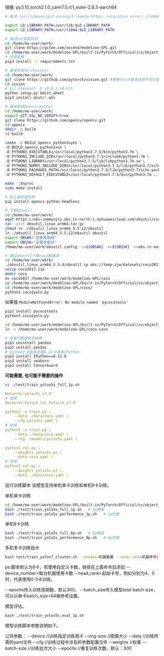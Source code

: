 镜像: py3.10_torch2.1.0_cann7.0.rc1_euler-2.8.3-aarch64


```bash
# 解决`/usr/libexec/git-core/git-remote-https: relocation error: /lib64/libcurl.so.4: symbol SSLv3_client_method version OPENSSL_1_1_0 not defined in file libssl.so.1.1 with link time reference`

export LD_LIBRARY_PATH=/usr/lib:$LD_LIBRARY_PATH
export LD_LIBRARY_PATH=/usr/lib64:$LD_LIBRARY_PATH
```

```bash
# 通过Git获取代码
cd /home/ma-user/work/
git clone https://gitee.com/ascend/modelzoo-GPL.git
cd /home/ma-user/work/modelzoo-GPL/built-in/PyTorch/Official/cv/object_detection/Yolov5_for_PyTorch_v7.0/
# 安装依赖
pip3 install -r requirements.txt
```

```bash
# 编译安装torchvision
cd /home/ma-user/work/
git clone https://github.com/pytorch/vision.git #根据torch版本选择不同分支
cd vision
# git checkout -b v0.9.1 v0.9.1
python setup.py bdist_wheel
pip3 install dist/*.whl
```

```bash
# 编译安装Opencv-python
cd /home/ma-user/work/
export GIT_SSL_NO_VERIFY=true
git clone https://github.com/opencv/opencv.git
cd opencv
mkdir -p build
cd build

cmake -D BUILD_opencv_python3=yes \
-D BUILD_opencv_python2=no \
-D PYTHON3_EXECUTABLE=/usr/local/python3.7.5/bin/python3.7m \
-D PYTHON3_INCLUDE_DIR=/usr/local/python3.7.5/include/python3.7m \
-D PYTHON3_LIBRARY=/usr/local/python3.7.5/lib/libpython3.7m.so \
-D PYTHON3_NUMPY_INCLUDE_DIRS=/usr/local/python3.7.5/lib/python3.7/site-packages/numpy/core/include \
-D PYTHON3_PACKAGES_PATH=/usr/local/python3.7.5/lib/python3.7/site-packages \
-D PYTHON3_DEFAULT_EXECUTABLE=/usr/local/python3.7.5/bin/python3.7m ..

make -j$nproc
sudo make install

# 如上面安装失败
pip install opencv-python-headless
```

```bash
# 下载obsutil
cd /home/ma-user/work/
wget https://obs-community.obs.cn-north-1.myhuaweicloud.com/obsutil/current/obsutil_linux_arm64.tar.gz
tar -zxvf obsutil_linux_arm64.tar.gz
chmod +x ./obsutil_linux_arm64_5.5.12/obsutil
ln ./obsutil_linux_arm64_5.5.12/obsutil obsutil
export OBSAK="这里改成AK"
export OBSSK="这里改成SK"
/home/ma-user/work/obsutil config -i=${OBSAK} -k=${OBSSK} -e=obs.cn-east-292.mygaoxinai.com

# 通过obsutil下载coco数据源
cd /home/ma-user/work/
./obsutil_linux_arm64_5.3.4/obsutil cp obs://temp-zjw/datasets/coco2017.zip ./
unzip coco2017.zip
mkdir coco
mv coco2017 /home/ma-user/work/modelzoo-GPL/coco
cp /home/ma-user/work/modelzoo-GPL/built-in/PyTorch/Official/cv/object_detection/Yolov5_for_PyTorch_v7.0/cocofile/* /home/ma-user/work/modelzoo-GPL/coco/
cd /home/ma-user/work/modelzoo-GPL/coco/
python3 coco2yolo.py
```

如果报 `ModuleNotFoundError: No module named 'pycocotools'`
```bash
pip3 install pycocotools
python3 coco2yolo.py
```

```bash
cd /home/ma-user/work/modelzoo-GPL/built-in/PyTorch/Official/cv/object_detection/Yolov5_for_PyTorch_v7.0/
ln -s /home/ma-user/work/modelzoo-GPL/coco coco
```

```bash
# 安装可能缺失的依赖
pip3 uninstall pandas
pip3 install pandas
# python3.8版本安装8.12.0版本IPython
pip3 install IPython==8.12.0
pip3 install seaborn
pip3 install tensorboard
```

**可能需要, 也可能不需要的操作**
```bash
vi ./test/train_yolov5s_full_1p.sh
```
```yaml
Network="yolov5s_v7.0"
# 改成
Network="Yolov5_for_PyTorch_v7.0"
```

```yaml
python3 -u train.py \
    --data ./data/coco.yaml \
    --cfg yolov5s.yaml \
# 改成
python3 -u train.py \
    --data ./data/coco.yaml \
    --cfg ./models/yolov5s.yaml \
```

```yaml
python3 val.py \
    --weights yolov5s.pt \
    --data coco.yaml \
# 改成
python3 val.py \
    --weights yolov5s.pt \
    --data ./data/coco.yaml \
```

运行训练脚本
该模型支持单机单卡训练和单机8卡训练。

单机单卡训练

```bash
cd /home/ma-user/work/modelzoo-GPL/built-in/PyTorch/Official/cv/object_detection/Yolov5_for_PyTorch_v7.0/
bash ./test/train_yolo5s_full_1p.sh   # 1p精度    
bash ./test/train_yolo5s_performance_1p.sh   # 1p性能
```
单机8卡训练
```bash
bash ./test/train_yolo5s_full_8p.sh   # 8p精度    
bash ./test/train_yolo5s_performance_8p.sh   # 8p性能
```
多机多卡训练指令
```bash
bash test/train_yolov7_cluster.sh --nnodes=机器数量 --node_rank=机器序号(0,1,2...) --master_addr=主机服务器地址 --master_port=主机服务器端口号
```
ps:脚本默认为8卡，若使用自定义卡数，继续在上面命令后添加 --device_number=每台机器使用卡数 --head_rank=起始卡号，例如分别为4、0时，代表使用0-3卡训练。

--epochs传入训练周期数，默认300， --batch_size传入模型total batch size，可以以单卡batch_size=64做参考设置。

模型评估。
```bash
bash ./test/train_yolov5s_eval_1p.sh 
```
模型训练脚本参数说明如下。

公共参数：
--device                            //训练指定训练用卡
--img-size                          //图像大小
--data                              //训练所需的yaml文件
--cfg                               //训练过程中涉及的参数配置文件
--weights                           //权重
--batch-size                        //训练批次大小
--epochs                            //重复训练次数，默认：300